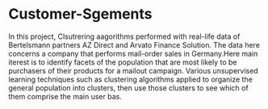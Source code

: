 # Customer-Sgements

In this project,  Clsutrering aagorithms performed with real-life data of Bertelsmann partners AZ Direct and Arvato Finance Solution. 
The data here concerns a company that performs mail-order sales in Germany.Here main iterest is to identify facets of the 
population that are most likely to be purchasers of their products for a mailout campaign. Various unsupervised learning techniques such as 
clustering algorithms applied to organize the general population into clusters, then use those clusters to see which of them comprise
the main user bas.

